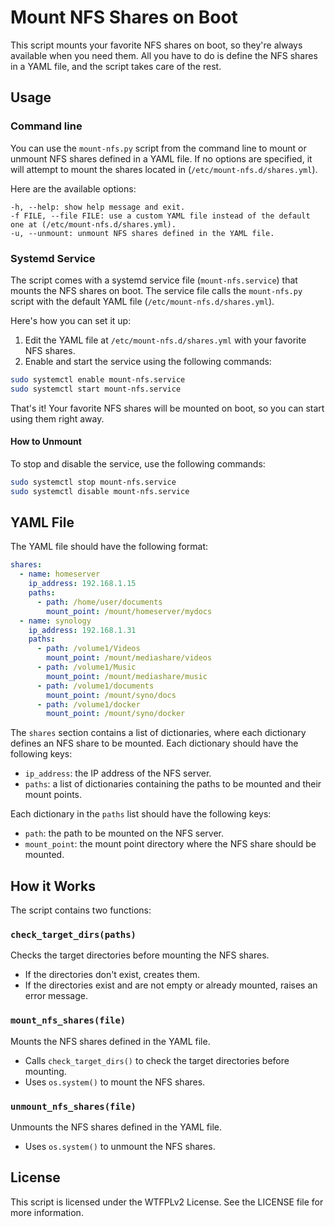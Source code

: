 # Mount NFS Shares on Boot

This script mounts your favorite NFS shares on boot, so they're always available when you need them. All you have to do is define the NFS shares in a YAML file, and the script takes care of the rest.

## Usage

### Command line

You can use the `mount-nfs.py` script from the command line to mount or unmount NFS shares defined in a YAML file. If no options are specified, it will attempt to mount the shares located in (`/etc/mount-nfs.d/shares.yml`).

Here are the available options:

    -h, --help: show help message and exit.
    -f FILE, --file FILE: use a custom YAML file instead of the default one at (/etc/mount-nfs.d/shares.yml).
    -u, --unmount: unmount NFS shares defined in the YAML file.

### Systemd Service

The script comes with a systemd service file (`mount-nfs.service`) that mounts the NFS shares on boot. The service file calls the `mount-nfs.py` script with the default YAML file (`/etc/mount-nfs.d/shares.yml`).

Here's how you can set it up:

1. Edit the YAML file at `/etc/mount-nfs.d/shares.yml` with your favorite NFS shares.
2. Enable and start the service using the following commands:

```bash
sudo systemctl enable mount-nfs.service
sudo systemctl start mount-nfs.service
```

That's it! Your favorite NFS shares will be mounted on boot, so you can start using them right away.

#### How to Unmount

To stop and disable the service, use the following commands:

```bash
sudo systemctl stop mount-nfs.service
sudo systemctl disable mount-nfs.service
```

## YAML File

The YAML file should have the following format:

```yml
shares:
  - name: homeserver
    ip_address: 192.168.1.15
    paths:
      - path: /home/user/documents
        mount_point: /mount/homeserver/mydocs
  - name: synology
    ip_address: 192.168.1.31
    paths:
      - path: /volume1/Videos
        mount_point: /mount/mediashare/videos
      - path: /volume1/Music
        mount_point: /mount/mediashare/music
      - path: /volume1/documents
        mount_point: /mount/syno/docs
      - path: /volume1/docker
        mount_point: /mount/syno/docker
```

The `shares` section contains a list of dictionaries, where each dictionary defines an NFS share to be mounted. Each dictionary should have the following keys:

- `ip_address`: the IP address of the NFS server.
- `paths`: a list of dictionaries containing the paths to be mounted and their mount points.

Each dictionary in the `paths` list should have the following keys:

- `path`: the path to be mounted on the NFS server.
- `mount_point`: the mount point directory where the NFS share should be mounted.

## How it Works

The script contains two functions:

### `check_target_dirs(paths)`

Checks the target directories before mounting the NFS shares.

- If the directories don't exist, creates them.
- If the directories exist and are not empty or already mounted, raises an error message.

### `mount_nfs_shares(file)`

Mounts the NFS shares defined in the YAML file.

- Calls `check_target_dirs()` to check the target directories before mounting.
- Uses `os.system()` to mount the NFS shares.

### `unmount_nfs_shares(file)`

Unmounts the NFS shares defined in the YAML file.

- Uses `os.system()` to unmount the NFS shares.

## License

This script is licensed under the WTFPLv2 License. See the LICENSE file for more information.
